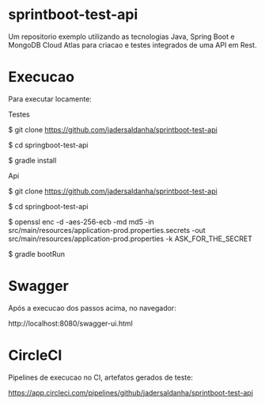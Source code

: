 # sprintboot-test-api

Um repositorio exemplo utilizando as tecnologias Java, Spring Boot e MongoDB Cloud Atlas para criacao e testes integrados de uma API em Rest.


# Execucao

Para executar locamente:

Testes

$ git clone https://github.com/jadersaldanha/sprintboot-test-api

$ cd springboot-test-api

$ gradle install

Api

$ git clone https://github.com/jadersaldanha/sprintboot-test-api

$ cd springboot-test-api

$ openssl enc -d -aes-256-ecb -md md5 -in src/main/resources/application-prod.properties.secrets -out src/main/resources/application-prod.properties -k ASK_FOR_THE_SECRET

$ gradle bootRun

# Swagger

Após a execucao dos passos acima, no navegador:

http://localhost:8080/swagger-ui.html    

# CircleCI

Pipelines de execucao no CI, artefatos gerados de teste:

https://app.circleci.com/pipelines/github/jadersaldanha/sprintboot-test-api


